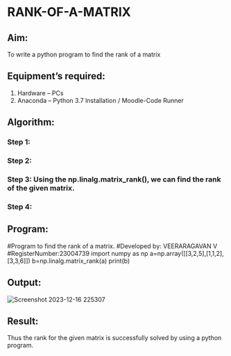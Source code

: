 # RANK-OF-A-MATRIX
## Aim:
To write a python program to find the rank of a matrix
## Equipment’s required:
1. 	Hardware – PCs
2. 	Anaconda – Python 3.7 Installation / Moodle-Code Runner
## Algorithm:
### Step 1: 
### Step 2: 
### Step 3: Using the np.linalg.matrix_rank(), we can find the rank of the given matrix.
### Step 4: 
## Program:
#Program to find the rank of a matrix.
#Developed by: VEERARAGAVAN V
#RegisterNumber:23004739
import numpy as np
a=np.array([[3,2,5],[1,1,2],[3,3,6]])
b=np.linalg.matrix_rank(a)
print(b)
## Output:
![Screenshot 2023-12-16 225307](https://github.com/veerargavanv27/RANK-OF-A-MATRIX/assets/138955645/da50741f-252f-4dfd-814c-300cc97d5735)

## Result:
Thus the rank for the given matrix is successfully solved by  using a python program.

